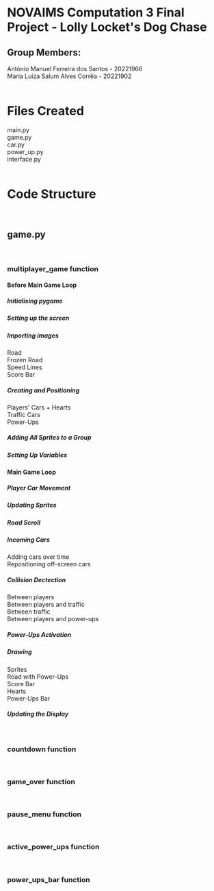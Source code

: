 <h1>NOVAIMS Computation 3 Final Project - Lolly Locket's Dog Chase</h1>
<h2>Group Members:</h2>
António Manuel Ferreira dos Santos - 20221966<br>
Maria Luiza Salum Alves Corrêa - 20221902<br>
<br>
<h1> Files Created </h1>
main.py<br>
game.py<br>
car.py<br>
power_up.py<br>
interface.py<br>
<br>
<h1> Code Structure </h1>
<br>
<h2>game.py</h2>
<br>
<h3>multiplayer_game function</h3>
<h4>Before Main Game Loop</h4>
<h5>Initialising pygame</h5>
<h5>Setting up the screen</h5>
<h5>Importing images</h5>
Road<br>
Frozen Road<br>
Speed Lines<br>
Score Bar
<h5>Creating and Positioning</h5>
Players' Cars + Hearts<br>
Traffic Cars<br>
Power-Ups
<h5>Adding All Sprites to a Group</h5>
<h5>Setting Up Variables</h5>
<h4>Main Game Loop</h4>
<h5>Player Car Movement</h5>
<h5>Updating Sprites</h5>
<h5>Road Scroll</h5>
<h5>Incoming Cars</h5>
Adding cars over time<br>
Repositioning off-screen cars
<h5>Collision Dectection</h5>
Between players<br>
Between players and traffic<br>
Between traffic<br>
Between players and power-ups
<h5>Power-Ups Activation</h5>
<h5>Drawing</h5>
Sprites<br>
Road with Power-Ups<br>
Score Bar<br>
Hearts<br>
Power-Ups Bar
<h5>Updating the Display</h5>
<br>
<h3>countdown function</h3>
<br>
<h3>game_over function</h3>
<br>
<h3>pause_menu function</h3>
<br>
<h3>active_power_ups function</h3>
<br>
<h3>power_ups_bar function</h3>
